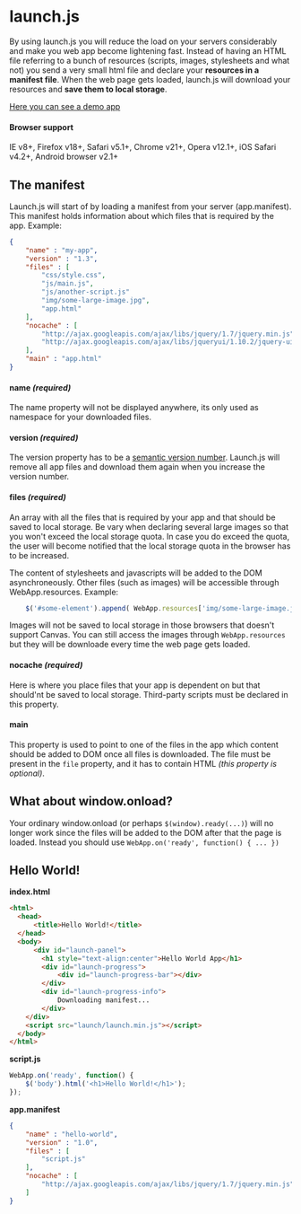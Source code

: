 # launch.js

By using launch.js you will reduce the load on your servers considerably and make you web app become lightening fast. 
Instead of having an HTML file referring to a bunch of resources (scripts, images, stylesheets and what not) you send
a very small html file and declare your **resources in a manifest file**. When the web page gets loaded, launch.js will 
download your resources and **save them to local storage**. 

[Here you can see a demo app](http://victorjonsson.se/launch/)

#### Browser support

IE v8+, Firefox v18+, Safari v5.1+, Chrome v21+, Opera v12.1+, iOS Safari v4.2+, Android browser v2.1+

## The manifest

Launch.js will start of by loading a manifest from your server (app.manifest). This manifest holds
information about which files that is required by the app. Example:

```json
{
    "name" : "my-app",
    "version" : "1.3",
    "files" : [
        "css/style.css",
        "js/main.js",
        "js/another-script.js"
        "img/some-large-image.jpg",
        "app.html"
    ],
    "nocache" : [
        "http://ajax.googleapis.com/ajax/libs/jquery/1.7/jquery.min.js",
        "http://ajax.googleapis.com/ajax/libs/jqueryui/1.10.2/jquery-ui.min.js"
    ],
    "main" : "app.html"
}
```

#### name *(required)*

The name property will not be displayed anywhere, its only used as namespace for your downloaded files.

#### version *(required)*

The version property has to be a [semantic version number](http://semver.org/). Launch.js will remove all
app files and download them again when you increase the version number.

#### files *(required)*

An array with all the files that is required by your app and that should be saved to local storage. Be vary when
declaring several large images so that you won't exceed the local storage quota. In case you do exceed
the quota, the user will become notified that the local storage quota in the browser has to be increased.

The content of stylesheets and javascripts will be added to the DOM asynchroneously. Other files (such as 
images) will be accessible through WebApp.resources. Example:

```js
    $('#some-element').append( WebApp.resources['img/some-large-image.jpg'] );
```

Images will not be saved to local storage in those browsers that doesn't support Canvas. You can still access the images
 through `WebApp.resources` but they will be downloade every time the web page gets loaded.


#### nocache *(required)*

Here is where you place files that your app is dependent on but that should'nt be saved to local storage. Third-party
scripts must be declared in this property.

#### main

This property is used to point to one of the files in the app which content should be added to DOM once all files is
downloaded. The file must be present in the `file` property, and it has to contain HTML *(this property is optional)*.


## What about window.onload?

Your ordinary window.onload (or perhaps `$(window).ready(...)`) will no longer work since the files will be added to
the DOM after that the page is loaded. Instead you should use `WebApp.on('ready', function() { ... })`

## Hello World!

**index.html**

```html
<html>
  <head>
      <title>Hello World!</title>
  </head>
  <body>
      <div id="launch-panel">
        <h1 style="text-align:center">Hello World App</h1>
        <div id="launch-progress">
            <div id="launch-progress-bar"></div>
        </div>
        <div id="launch-progress-info">
            Downloading manifest...
        </div>
    </div>
    <script src="launch/launch.min.js"></script>
  </body>
</html>
```

**script.js**

```js
WebApp.on('ready', function() {
    $('body').html('<h1>Hello World!</h1>');
});
```

**app.manifest**

```json
{
    "name" : "hello-world",
    "version" : "1.0",
    "files" : [
        "script.js"
    ],
    "nocache" : [
        "http://ajax.googleapis.com/ajax/libs/jquery/1.7/jquery.min.js",
    ]
}
```


